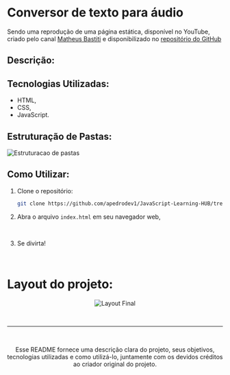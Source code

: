 # Conversor de texto para áudio

Sendo uma reprodução de uma página estática, disponível no YouTube, criado pelo canal [Matheus Bastiti](https://www.youtube.com/watch?v=n_vmS00Az2w) e disponibilizado no [repositório do GitHub](https://github.com/matheusbattisti/conversor_texto_para_audio_js)



## Descrição:

## Tecnologias Utilizadas:

- HTML,
- CSS,
- JavaScript.


## Estruturação de Pastas:
<p> 
  <img src="" alt="Estruturacao de pastas">
 </p>

## Como Utilizar:

1. Clone o repositório:
   ```bash
   git clone https://github.com/apedrodev1/JavaScript-Learning-HUB/tree/main/Conversor%20texto%20fala
2. Abra o arquivo `index.html` em seu navegador web,
<br/>

3. Se divirta!

</br>

# Layout do projeto:

<p align="center"> 
   <img src="" alt="Layout Final"> 
  <br>
  </p>

  </br>

   ---
  
  <br>
  <p align="center">
  Esse README fornece uma descrição clara do projeto, seus objetivos, tecnologias utilizadas e como utilizá-lo, juntamente com os devidos créditos ao criador original do projeto.
</p>
